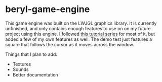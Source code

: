 # beryl-game-engine
This game engine was built on the LWJGL graphics library.
It is currently unfinished, and only contains enough features 
to use on on my future project using this engine.
I followed [this tutorial series](https://youtube.com/playlist?list=PLtrSb4XxIVbp8AKuEAlwNXDxr99e3woGE) for 
most of it, but added a few of my own features as well.
The demo test just features a square that follows the cursor 
as it moves across the window.

Things that I plan to add:
  - Textures
  - Sounds
  - Better documentation
